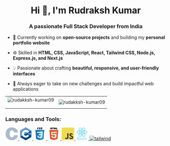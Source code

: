 <h1 align="center">Hi 👋, I'm Rudraksh Kumar</h1>
<h3 align="center">A passionate Full Stack Developer from India</h3>

- 🔭 Currently working on **open-source projects** and building my **personal portfolio website**

- ⚙️ Skilled in **HTML, CSS, JavaScript, React, Tailwind CSS, Node.js, Express.js, and Next.js**

- 💡 Passionate about crafting **beautiful, responsive, and user-friendly interfaces**

- 🚀 Always eager to take on new challenges and build impactful web applications

<table>
  <tr>
    <td>
      <img src="https://github-readme-stats.vercel.app/api?username=rudakksh-kumar09&show_icons=true&locale=en&theme=tokyonight" alt="rudakksh-kumar09" /></p>    
    </td>
    <td>
      <img src="https://github-readme-streak-stats.herokuapp.com?user=rudakksh-kumar09&theme=tokyonight-duo" alt="rudakksh-kumar09" />
    </td>
  </tr>
</table>

<p align="left">
</p>

<h3 align="left">Languages and Tools:</h3>
<p align="left"> <a href="https://www.cprogramming.com/" target="_blank" rel="noreferrer"> <img src="https://raw.githubusercontent.com/devicons/devicon/master/icons/c/c-original.svg" alt="c" width="40" height="40"/> </a> <a href="https://www.w3schools.com/cpp/" target="_blank" rel="noreferrer"> <img src="https://raw.githubusercontent.com/devicons/devicon/master/icons/cplusplus/cplusplus-original.svg" alt="cplusplus" width="40" height="40"/> </a> <a href="https://www.w3schools.com/css/" target="_blank" rel="noreferrer"> <img src="https://raw.githubusercontent.com/devicons/devicon/master/icons/css3/css3-original-wordmark.svg" alt="css3" width="40" height="40"/> </a> <a href="https://www.w3.org/html/" target="_blank" rel="noreferrer"> <img src="https://raw.githubusercontent.com/devicons/devicon/master/icons/html5/html5-original-wordmark.svg" alt="html5" width="40" height="40"/> </a> <a href="https://developer.mozilla.org/en-US/docs/Web/JavaScript" target="_blank" rel="noreferrer"> <img src="https://raw.githubusercontent.com/devicons/devicon/master/icons/javascript/javascript-original.svg" alt="javascript" width="40" height="40"/> </a> <a href="https://reactjs.org/" target="_blank" rel="noreferrer"> <img src="https://raw.githubusercontent.com/devicons/devicon/master/icons/react/react-original-wordmark.svg" alt="react" width="40" height="40"/> </a> <a href="https://tailwindcss.com/" target="_blank" rel="noreferrer"> <img src="https://www.vectorlogo.zone/logos/tailwindcss/tailwindcss-icon.svg" alt="tailwind" width="40" height="40"/> </a> </p>
